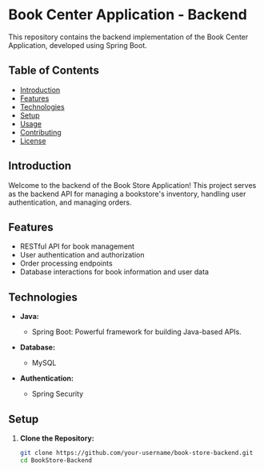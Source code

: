 # Book Center Application - Backend

This repository contains the backend implementation of the Book Center Application, developed using Spring Boot.

## Table of Contents

- [Introduction](#introduction)
- [Features](#features)
- [Technologies](#technologies)
- [Setup](#setup)
- [Usage](#usage)
- [Contributing](#contributing)
- [License](#license)

## Introduction

Welcome to the backend of the Book Store Application! This project serves as the backend API for managing a bookstore's inventory, handling user authentication, and managing orders.

## Features

- RESTful API for book management
- User authentication and authorization
- Order processing endpoints
- Database interactions for book information and user data

## Technologies

- **Java:**
  - Spring Boot: Powerful framework for building Java-based APIs.

- **Database:**
  -  MySQL

- **Authentication:**
  - Spring Security

## Setup

1. **Clone the Repository:**
   ```bash
   git clone https://github.com/your-username/book-store-backend.git
   cd BookStore-Backend
